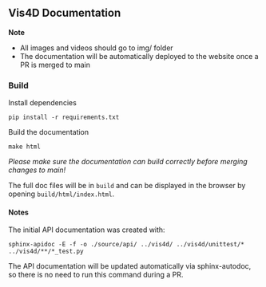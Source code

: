 ## Vis4D Documentation

**Note** 
- All images and videos should go to img/ folder
- The documentation will be automatically deployed to the website once a PR is merged to main


### Build

Install dependencies

```
pip install -r requirements.txt
```

Build the documentation

```
make html
```
_Please make sure the documentation can build correctly before merging changes to main!_

The full doc files will be in `build` and can be displayed in the browser by opening `build/html/index.html`.


#### Notes

The initial API documentation was created with:

```
sphinx-apidoc -E -f -o ./source/api/ ../vis4d/ ../vis4d/unittest/* ../vis4d/**/*_test.py
```

The API documentation will be updated automatically via sphinx-autodoc, so there is no need to run this command during a PR.

